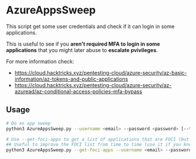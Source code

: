 # AzureAppsSweep

This script get some user credentials and check if it can login in some applications.

This is useful to see if you **aren't required MFA to login in some applications** that you might later abuse to **escalate pvivileges**.

For more information check:

- https://cloud.hacktricks.xyz/pentesting-cloud/azure-security/az-basic-information/az-tokens-and-public-applications
- https://cloud.hacktricks.xyz/pentesting-cloud/azure-security/az-azuread/az-conditional-access-policies-mfa-bypass

## Usage

```bash
# Do an app sweep
python3 AzureAppsSweep.py --username <email> --password <password> [--threads 5] [--print-errors]

# Use --get-foci-apps to get a list of applications that are FOCI (but not do an app sweep).
## Useful to improve the FOCI list from time to time (use it if you know what you are doing).
python3 AzureAppsSweep.py --get-foci-apps --username <email> --password <password> [--threads 5]
```